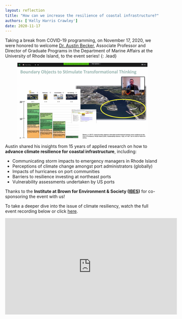 ```yaml
---
layout: reflection
title: "How can we increase the resilience of coastal infrastructure?"
authors: ['Kelly Harris Crawley']
date: 2020-11-17
---
```


Taking a break from COVID-19 programming, on November 17, 2020, we were honored to welcome [Dr. Austin Becker](https://web.uri.edu/abecker/), Associate Professor and Director of Graduate Programs in the Department of Marine Affairs at the University of Rhode Island, to the event series!
{: .lead}

<figure>
  <img class="img--rwd" src="/assets/img/reflections/2020-11-17-austin-becker.jpg" alt="Austin Becker describing his research">
</figure>

Austin shared his insights from 15 years of applied research on how to **advance climate resilience for coastal infrastructure**, including:
* Communicating storm impacts to emergency managers in Rhode Island
* Perceptions of climate change amongst port administrators (globally)
* Impacts of hurricanes on port communities
* Barriers to resilience investing at northeast ports
* Vulnerability assessments undertaken by US ports

Thanks to the **Institute at Brown for Environment & Society ([IBES](https://ibes.brown.edu/))** for co-sponsoring the event with us!

To take a deeper dive into the issue of climate resiliency, watch the full event recording below or click [here](https://youtu.be/LLvSBdjGsyI).

<iframe width="560" height="315" src="https://www.youtube.com/embed/LLvSBdjGsyI" frameborder="0" allow="accelerometer; autoplay; clipboard-write; encrypted-media; gyroscope; picture-in-picture" allowfullscreen></iframe>
